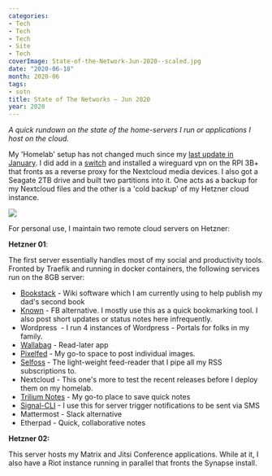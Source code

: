 ```yaml
---
categories:
- Tech
- Tech
- Tech
- Site
- Tech
coverImage: State-of-the-Network-Jun-2020--scaled.jpg
date: "2020-06-18"
month: 2020-06
tags:
- sotn
title: State of The Networks – Jun 2020
year: 2020
---
```


_A quick rundown on the state of the home-servers I run or applications I host on the cloud._

My 'Homelab' setup has not changed much since my [last update in January](https://srikanthperinkulam.com/2020/02/04/state-of-the-networks-jan-2020/). I did add in a [switch](https://srikanthperinkulam.com/2020/05/17/switched/) and installed a wireguard vpn on the RPI 3B+ that fronts as a reverse proxy for the Nextcloud media devices. I also got a Seagate 2TB drive and built two partitions into it. One acts as a backup for my Nextcloud files and the other is a 'cold backup' of my Hetzner cloud instance.

![](images/State-of-the-Network-Jun-2020--1200x977.jpg)

For personal use, I maintain two remote cloud servers on Hetzner:

**Hetzner 01**:

The first server essentially handles most of my social and productivity tools. Fronted by Traefik and running in docker containers, the following services run on the 8GB server:

- [Bookstack](https://www.bookstackapp.com/) - Wiki software which I am currently using to help publish my dad's second book
- [Known](https://known.srkn.org/) - FB alternative. I mostly use this as a quick bookmarking tool. I also post short updates or status notes here infrequently.
- Wordpress  - I run 4 instances of Wordpress - Portals for folks in my family.
- [Wallabag](https://www.wallabag.it/en) - Read-later app
- [Pixelfed](https://srikanthperinkulam.com/2020/06/14/guyon-flats-and-tuffys-tavern-trail/) - My go-to space to post individual images.
- [Selfoss](https://selfoss.aditu.de/) - The light-weight feed-reader that I pipe all my RSS subscriptions to.
- Nextcloud - This one's more to test the recent releases before I deploy them on my homelab.
- [Trilium Notes](https://github.com/zadam/trilium) - My go-to place to save quick notes
- [Signal-CLI](https://github.com/bbernhard/signal-cli-rest-api) - I use this for server trigger notifications to be sent via SMS
- Mattermost - Slack alternative
- Etherpad - Quick, collaborative notes

**Hetzner 02:**

This server hosts my Matrix and Jitsi Conference applications. While at it, I also have a Riot instance running in parallel that fronts the Synapse install.
